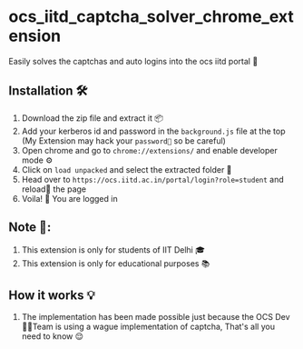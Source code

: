# ocs_iitd_captcha_solver_chrome_extension 
Easily solves the captchas and auto logins into the ocs iitd portal 🎉

## Installation 🛠️
1. Download the zip file and extract it 📦
2. Add your kerberos id and password in the `background.js` file at the top (My Extension may hack your `password🔐` so be careful) 
3. Open chrome and go to `chrome://extensions/` and enable developer mode ⚙️
4. Click on `load unpacked` and select the extracted folder 📂
5. Head over to `https://ocs.iitd.ac.in/portal/login?role=student` and reload🔄️ the page 
6. Voila! 🎈 You are logged in 

## Note 📝:
1. This extension is only for students of IIT Delhi 🎓
2. This extension is only for educational purposes 📚

## How it works 💡
1. The implementation has been made possible just because the OCS Dev🕵️‍♂️Team is using a wague implementation of captcha, That's all you need to know 😌
